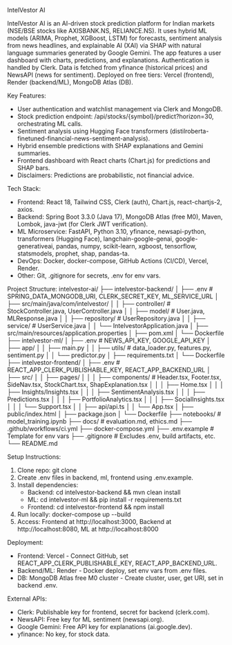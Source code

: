 IntelVestor AI

IntelVestor AI is an AI-driven stock prediction platform for Indian markets (NSE/BSE stocks like AXISBANK.NS, RELIANCE.NS). It uses hybrid ML models (ARIMA, Prophet, XGBoost, LSTM) for forecasts, sentiment analysis from news headlines, and explainable AI (XAI) via SHAP with natural language summaries generated by Google Gemini. The app features a user dashboard with charts, predictions, and explanations. Authentication is handled by Clerk. Data is fetched from yfinance (historical prices) and NewsAPI (news for sentiment). Deployed on free tiers: Vercel (frontend), Render (backend/ML), MongoDB Atlas (DB).

Key Features:
- User authentication and watchlist management via Clerk and MongoDB.
- Stock prediction endpoint: /api/stocks/{symbol}/predict?horizon=30, orchestrating ML calls.
- Sentiment analysis using Hugging Face transformers (distilroberta-finetuned-financial-news-sentiment-analysis).
- Hybrid ensemble predictions with SHAP explanations and Gemini summaries.
- Frontend dashboard with React charts (Chart.js) for predictions and SHAP bars.
- Disclaimers: Predictions are probabilistic, not financial advice.

Tech Stack:
- Frontend: React 18, Tailwind CSS, Clerk (auth), Chart.js, react-chartjs-2, axios.
- Backend: Spring Boot 3.3.0 (Java 17), MongoDB Atlas (free M0), Maven, Lombok, java-jwt (for Clerk JWT verification).
- ML Microservice: FastAPI, Python 3.10, yfinance, newsapi-python, transformers (Hugging Face), langchain-google-genai, google-generativeai, pandas, numpy, scikit-learn, xgboost, tensorflow, statsmodels, prophet, shap, pandas-ta.
- DevOps: Docker, docker-compose, GitHub Actions (CI/CD), Vercel, Render.
- Other: Git, .gitignore for secrets, .env for env vars.

Project Structure:
intelvestor-ai/
├── intelvestor-backend/
│   ├── .env  # SPRING_DATA_MONGODB_URI, CLERK_SECRET_KEY, ML_SERVICE_URL
│   ├── src/main/java/com/intelvestor/
│   │   ├── controller/  # StockController.java, UserController.java
│   │   ├── model/  # User.java, MLResponse.java
│   │   ├── repository/  # UserRepository.java
│   │   ├── service/  # UserService.java
│   │   └── IntelvestorApplication.java
│   ├── src/main/resources/application.properties
│   ├── pom.xml
│   └── Dockerfile
├── intelvestor-ml/
│   ├── .env  # NEWS_API_KEY, GOOGLE_API_KEY
│   ├── app/
│   │   ├── main.py
│   │   ├── utils/  # data_loader.py, features.py, sentiment.py
│   │   └── predictor.py
│   ├── requirements.txt
│   └── Dockerfile
├── intelvestor-frontend/
│   ├── .env  # REACT_APP_CLERK_PUBLISHABLE_KEY, REACT_APP_BACKEND_URL
│   ├── src/
│   │   ├── pages/
│   │   │   ├── components/  # Header.tsx, Footer.tsx, SideNav.tsx, StockChart.tsx, ShapExplanation.tsx
│   │   │   ├── Home.tsx
│   │   │   ├── Insights/Insights.tsx
│   │   │   ├── SentimentAnalysis.tsx
│   │   │   ├── Predictions.tsx
│   │   │   ├── PortfolioAnalytics.tsx
│   │   │   ├── SocialInsights.tsx
│   │   │   └── Support.tsx
│   │   ├── api/api.ts
│   │   └── App.tsx
│   ├── public/index.html
│   ├── package.json
│   └── Dockerfile
├── notebooks/  # model_training.ipynb
├── docs/  # evaluation.md, ethics.md
├── .github/workflows/ci.yml
├── docker-compose.yml
├── .env.example  # Template for env vars
├── .gitignore  # Excludes .env, build artifacts, etc.
└── README.md

Setup Instructions:
1. Clone repo: git clone <repo-url>
2. Create .env files in backend, ml, frontend using .env.example.
3. Install dependencies:
   - Backend: cd intelvestor-backend && mvn clean install
   - ML: cd intelvestor-ml && pip install -r requirements.txt
   - Frontend: cd intelvestor-frontend && npm install
4. Run locally: docker-compose up --build
5. Access: Frontend at http://localhost:3000, Backend at http://localhost:8080, ML at http://localhost:8000

Deployment:
- Frontend: Vercel - Connect GitHub, set REACT_APP_CLERK_PUBLISHABLE_KEY, REACT_APP_BACKEND_URL.
- Backend/ML: Render - Docker deploy, set env vars from .env files.
- DB: MongoDB Atlas free M0 cluster - Create cluster, user, get URI, set in backend .env.

External APIs:
- Clerk: Publishable key for frontend, secret for backend (clerk.com).
- NewsAPI: Free key for ML sentiment (newsapi.org).
- Google Gemini: Free API key for explanations (ai.google.dev).
- yfinance: No key, for stock data.